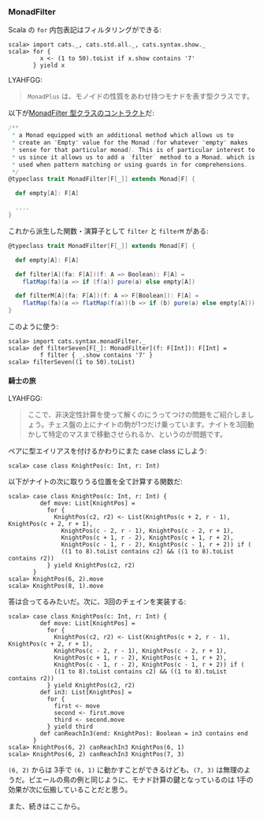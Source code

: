 
  [MonadFilterSource]: $catsBaseUrl$/core/src/main/scala/cats/MonadFilter.scala

### MonadFilter

Scala の `for` 内包表記はフィルタリングができる:

```console:new
scala> import cats._, cats.std.all._, cats.syntax.show._
scala> for {
         x <- (1 to 50).toList if x.show contains '7'
       } yield x
```

LYAHFGG:

> `MonadPlus` は、モノイドの性質をあわせ持つモナドを表す型クラスです。

以下が[MonadFilter 型クラスのコントラクト][MonadFilterSource]だ:

```scala
/**
 * a Monad equipped with an additional method which allows us to
 * create an "Empty" value for the Monad (for whatever "empty" makes
 * sense for that particular monad). This is of particular interest to
 * us since it allows us to add a `filter` method to a Monad, which is
 * used when pattern matching or using guards in for comprehensions.
 */
@typeclass trait MonadFilter[F[_]] extends Monad[F] {

  def empty[A]: F[A]

  ....
}
```

これから派生した関数・演算子として `filter` と `filterM` がある:

```scala
@typeclass trait MonadFilter[F[_]] extends Monad[F] {

  def empty[A]: F[A]

  def filter[A](fa: F[A])(f: A => Boolean): F[A] =
    flatMap(fa)(a => if (f(a)) pure(a) else empty[A])

  def filterM[A](fa: F[A])(f: A => F[Boolean]): F[A] =
    flatMap(fa)(a => flatMap(f(a))(b => if (b) pure(a) else empty[A]))
}
```

このように使う:

```console
scala> import cats.syntax.monadFilter._
scala> def filterSeven[F[_]: MonadFilter](f: F[Int]): F[Int] =
         f filter { _.show contains '7' }
scala> filterSeven((1 to 50).toList)
```

#### 騎士の旅

LYAHFGG:

> ここで、非決定性計算を使って解くのにうってつけの問題をご紹介しましょう。チェス盤の上にナイトの駒が1つだけ乗っています。ナイトを3回動かして特定のマスまで移動させられるか、というのが問題です。

ペアに型エイリアスを付けるかわりにまた case class にしよう:

```console
scala> case class KnightPos(c: Int, r: Int)
```

以下がナイトの次に取りうる位置を全て計算する関数だ:

```console
scala> case class KnightPos(c: Int, r: Int) {
         def move: List[KnightPos] =
           for {
             KnightPos(c2, r2) <- List(KnightPos(c + 2, r - 1), KnightPos(c + 2, r + 1),
               KnightPos(c - 2, r - 1), KnightPos(c - 2, r + 1),
               KnightPos(c + 1, r - 2), KnightPos(c + 1, r + 2),
               KnightPos(c - 1, r - 2), KnightPos(c - 1, r + 2)) if (
               ((1 to 8).toList contains c2) && ((1 to 8).toList contains r2))
           } yield KnightPos(c2, r2)
       }
scala> KnightPos(6, 2).move
scala> KnightPos(8, 1).move
```

答は合ってるみたいだ。次に、3回のチェインを実装する:

```console
scala> case class KnightPos(c: Int, r: Int) {
         def move: List[KnightPos] =
           for {
             KnightPos(c2, r2) <- List(KnightPos(c + 2, r - 1), KnightPos(c + 2, r + 1),
             KnightPos(c - 2, r - 1), KnightPos(c - 2, r + 1),
             KnightPos(c + 1, r - 2), KnightPos(c + 1, r + 2),
             KnightPos(c - 1, r - 2), KnightPos(c - 1, r + 2)) if (
             ((1 to 8).toList contains c2) && ((1 to 8).toList contains r2))
           } yield KnightPos(c2, r2)
         def in3: List[KnightPos] =
           for {
             first <- move
             second <- first.move
             third <- second.move
           } yield third
         def canReachIn3(end: KnightPos): Boolean = in3 contains end
       }
scala> KnightPos(6, 2) canReachIn3 KnightPos(6, 1)
scala> KnightPos(6, 2) canReachIn3 KnightPos(7, 3)
```

`(6, 2)` からは 3手で `(6, 1)` に動かすことができるけども、`(7, 3)` は無理のようだ。ピエールの鳥の例と同じように、モナド計算の鍵となっているのは 1手の効果が次に伝搬していることだと思う。

また、続きはここから。
